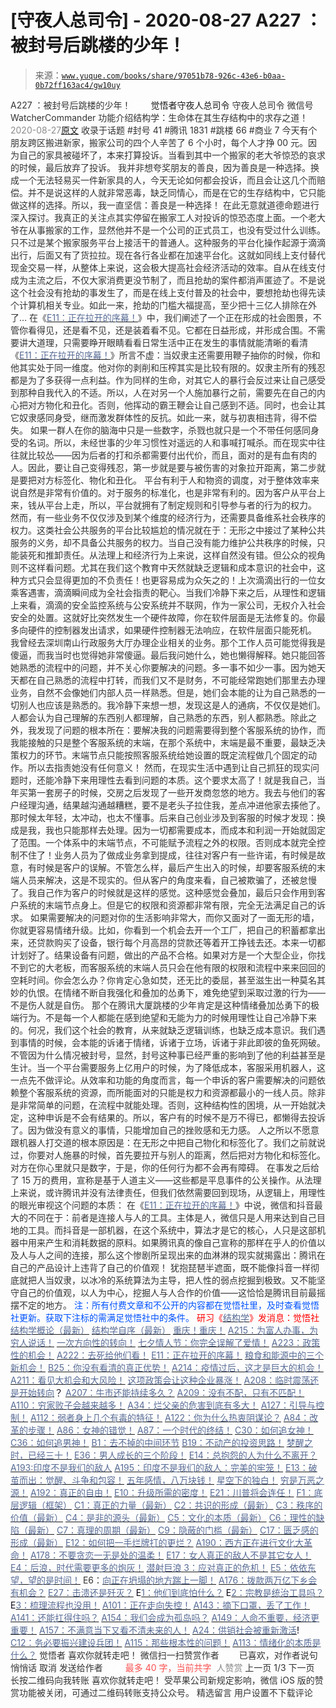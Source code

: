 # [守夜人总司令] - 2020-08-27 A227 ：被封号后跳楼的少年！

> 来源：[`www.yuque.com/books/share/97051b78-926c-43e6-b0aa-0b72ff163ac4/gw10uy`](https://www.yuque.com/books/share/97051b78-926c-43e6-b0aa-0b72ff163ac4/gw10uy)

<ne-p id="520f42f3293818f927861ebbd5b15da4_p_0" data-lake-id="520f42f3293818f927861ebbd5b15da4_p_0"><ne-text id="ucb3846f7" style="color: rgb(51, 51, 51);">A227 ：被封号后跳楼的少年！</ne-text></ne-p> <ne-p id="2b69246ed427372e47778fe804dd7c93" data-lake-id="2b69246ed427372e47778fe804dd7c93"><ne-text id="u5be584f9" ne-fontsize="12" style="color: rgb(255, 255, 255);">原创</ne-text><ne-text id="uaffd2779" ne-fontsize="14">觉悟者</ne-text><ne-text id="ud9022c53" ne-fontsize="14">守夜人总司令</ne-text></ne-p> <ne-p id="0c5075422bb7b9823bee1fa1e13548ad" data-lake-id="0c5075422bb7b9823bee1fa1e13548ad"><ne-text id="ufe94f58e" ne-fontsize="14" ne-bold="true" style="color: rgb(51, 51, 51);">守夜人总司令</ne-text></ne-p> <ne-p id="ef1fc6255b938250b59fe2278a2781c3" data-lake-id="ef1fc6255b938250b59fe2278a2781c3"><ne-text id="ud8184fb6" ne-fontsize="14" style="color: rgb(51, 51, 51);">微信号</ne-text><ne-text id="u149f9ed4" ne-fontsize="14" style="color: rgb(51, 51, 51);">WatcherCommander</ne-text></ne-p> <ne-p id="1b007e4dbd0ce18350c92597c0b5f2df" data-lake-id="1b007e4dbd0ce18350c92597c0b5f2df"><ne-text id="u497f708f" ne-fontsize="14" style="color: rgb(51, 51, 51);">功能介绍</ne-text><ne-text id="u15596e3d" ne-fontsize="14" style="color: rgb(51, 51, 51);">结构学：生命体在其生存结构中的求存之道！</ne-text></ne-p> <ne-p id="b27bf15261f1486530ebae9393b14fa6" data-lake-id="b27bf15261f1486530ebae9393b14fa6"><ne-text id="u65dea342" style="color: rgb(140, 140, 140);">2020-08-27</ne-text>[<ne-text id="u738d254f" ne-fontsize="14">原文</ne-text>](https://mp.weixin.qq.com/s?__biz=MzAxNDk1NjI2Mw==&mid=2247485567&idx=1&sn=08c539f8f9af069f0be6a2b77ae1e332&chksm=9b8a2bf7acfda2e147d220912f1643f4d151b6d470349d767471016ae5e2ef75ad61942949aa&scene=27#wechat_redirect&cpage=164)</ne-p> <ne-p id="3e8909db86733ea15d1f71780010933c" data-lake-id="3e8909db86733ea15d1f71780010933c"><ne-text id="ufb5b69ae" style="color: rgb(51, 51, 51);">收录于话题</ne-text></ne-p> <ne-p id="a9e2e32abdfeb5971b120f96257ddf9a" data-lake-id="a9e2e32abdfeb5971b120f96257ddf9a"><ne-text id="u3d7be991" style="color: rgb(51, 51, 51);">#封号 41</ne-text></ne-p> <ne-p id="aba0ccf161c982fd3b52699db911abe2" data-lake-id="aba0ccf161c982fd3b52699db911abe2"><ne-text id="u536f7455" style="color: rgb(51, 51, 51);">#腾讯 1831</ne-text></ne-p> <ne-p id="1f719f4acd6de2dbdc44dedb94494d5c" data-lake-id="1f719f4acd6de2dbdc44dedb94494d5c"><ne-text id="ua1b35467" style="color: rgb(51, 51, 51);">#跳楼 66</ne-text></ne-p> <ne-p id="c10be1e5d2910520a371b92e9216889e" data-lake-id="c10be1e5d2910520a371b92e9216889e"><ne-text id="u329aca09" style="color: rgb(51, 51, 51);">#商业 7</ne-text></ne-p> <ne-p id="328ad78fd8fa6bcc5244b31ecd7c3d13" data-lake-id="328ad78fd8fa6bcc5244b31ecd7c3d13"><ne-text id="u99a0e2b7" style="color: rgb(51, 51, 51);">今天有个朋友跨区搬进新家，搬家公司的四个人辛苦了 6 个小时，每个人才挣 00 元。因为自己的家具被碰坏了，本来打算投诉。当看到其中一个搬家的老大爷惊恐的哀求的时候，最后放弃了投诉。</ne-text></ne-p> <ne-p id="697b691f025cf2c0b01958980013e066" data-lake-id="697b691f025cf2c0b01958980013e066"><ne-text id="ufa67ed0f" style="color: rgb(51, 51, 51);">我并非想夸奖朋友的善良，因为善良是一种选择。换成一个无法轻易买一件新家具的人，今天无论如何都会投诉，而且会让这几个而赔偿。并不是说这样的人就非常恶毒，缺乏同情心，而是在它的生存结构中，它只能做这样的选择。所以，我一直坚信：善良是一种选择！</ne-text></ne-p> <ne-p id="2a87c12f2cd8ecb2369a99571643de14" data-lake-id="2a87c12f2cd8ecb2369a99571643de14"><ne-text id="ud6e047b7" style="color: rgb(51, 51, 51);">在此无意就道德命题进行深入探讨。我真正的关注点其实停留在搬家工人对投诉的惊恐态度上面。一个老大爷在从事搬家的工作，显然他并不是一个公司的正式员工，也没有受过什么训练。只不过是某个搬家服务平台上接活干的普通人。这种服务的平台化操作起源于滴滴出行，后面又有了货拉拉。现在各行各业都在加速平台化。这就如同线上支付替代现金交易一样，从整体上来说，这会极大提高社会经济活动的效率。自从在线支付成为主流之后，不仅大家消费更没节制了，而且抢劫的案件都消声匿迹了。不是说这个社会没有抢劫的事发生了，而是在线上支付普及的社会中，要想抢劫也得先读个计算机相关专业。如此一来，抢劫的门槛大福提高，至少把十三亿人排除在外了…</ne-text></ne-p> <ne-p id="21a51bf632b26864e75470c6c6d062f4" data-lake-id="21a51bf632b26864e75470c6c6d062f4"><ne-text id="uf3e65406" style="color: rgb(51, 51, 51);">在《</ne-text>[<ne-text id="u854005e2" style="color: rgb(87, 107, 149);">E11：正在拉开的序幕！</ne-text>](http://mp.weixin.qq.com/s?__biz=MzAxNDk1NjI2Mw==&mid=2247485533&idx=1&sn=c15f1a2e1680ef9aeb5ed727216392f8&chksm=9b8a2bd5acfda2c3b42f2c8aa35662728fdd7c384e7ce87570777552b257c26ae9ee5a54e0dc&scene=21#wechat_redirect)<ne-text id="uf1398231" style="color: rgb(51, 51, 51);">》中，我们阐述了一个正在形成的社会图景，不管你看得见，还是看不见，还是装着看不见。它都在日益形成，并形成合围。不需要讲大道理，只需要睁开眼睛看看日常生活中正在发生的事情就能清晰的看清《</ne-text>[<ne-text id="ue18bea28" style="color: rgb(87, 107, 149);">E11：正在拉开的序幕！</ne-text>](http://mp.weixin.qq.com/s?__biz=MzAxNDk1NjI2Mw==&mid=2247485533&idx=1&sn=c15f1a2e1680ef9aeb5ed727216392f8&chksm=9b8a2bd5acfda2c3b42f2c8aa35662728fdd7c384e7ce87570777552b257c26ae9ee5a54e0dc&scene=21#wechat_redirect)<ne-text id="ua2d62382" style="color: rgb(51, 51, 51);">》所言不虚：当奴隶主还需要用鞭子抽你的时候，你和他其实处于同一维度。他对你的剥削和压榨其实是比较有限的。奴隶主所有的残忍都是为了多获得一点利益。作为同样的生命，对其它人的暴行会反过来让自己感受到那种自我代入的不适。所以，人在对另一个人施加暴行之前，需要先在自己的内心把对方物化和丑化。否则，他挥动的霸王鞭会让自己感到不适。同时，也会让其它奴隶感同身受，继而激发群体性的反抗。如此一来，就与初衷相违背，得不偿失。</ne-text></ne-p> <ne-p id="376fd3b73dfb35fbd1053cfcfab47190" data-lake-id="376fd3b73dfb35fbd1053cfcfab47190"><ne-text id="ue9e6ee10" style="color: rgb(51, 51, 51);">如果一群人在你的脑海中只是一些数字，杀戮也就只是一个不带任何感同身受的名词。所以，未经世事的少年习惯性对遥远的人和事喊打喊杀。而在现实中往往就比较怂——因为后者的打和杀都需要付出代价，而且，面对的是有血有肉的人。因此，要让自己变得残忍，第一步就是要与被伤害的对象拉开距离，第二步就是要把对方标签化、物化和丑化。</ne-text></ne-p> <ne-p id="8964e3d4821559c0ade184da4293342f" data-lake-id="8964e3d4821559c0ade184da4293342f"><ne-text id="u0d2ee004" style="color: rgb(51, 51, 51);">平台有利于人和物资的调度，对于整体效率来说自然是非常有价值的。对于服务的标准化，也是非常有利的。因为客户从平台上来，钱从平台上走，所以，平台就拥有了制定规则和引导参与者的行为的权力。</ne-text></ne-p> <ne-p id="4792f3551d75b4e30ab5a91adf49b9bc" data-lake-id="4792f3551d75b4e30ab5a91adf49b9bc"><ne-text id="u26760165" style="color: rgb(51, 51, 51);">然而，有一些业务不仅仅涉及到某个维度的经济行为，还需要具备维系社会秩序的权力。这类社会公共服务的平台比较尴尬的情况就在于：无形之中接过了某种公共服务的义务，却不具备公共服务的权力。当自己没有能力维护公共秩序的时候，只能装死和推卸责任。从法理上和经济行为上来说，这样自然没有错。但公众的视角则不这样看问题。尤其在我们这个教育中天然就缺乏逻辑和成本意识的社会中，这种方式只会显得更加的不负责任！也更容易成为众矢之的！上次滴滴出行的一位女乘客遇害，滴滴瞬间成为全社会指责的靶心。当我们冷静下来之后，从理性和逻辑上来看，滴滴的安全监控系统与公安系统并不联网，作为一家公司，无权介入社会安全的处置。这就好比突然发生一个硬件故障，你在软件层面是无法修复的。你最多向硬件的控制器发出请求，如果硬件控制器无法响应，在软件层面只能死机。</ne-text></ne-p> <ne-p id="d94803606816a69186d44dc3590ed49b" data-lake-id="d94803606816a69186d44dc3590ed49b"><ne-text id="uedadec38" style="color: rgb(51, 51, 51);">我曾经去深圳南山行政服务大厅办理企业相关的业务。那个工作人员可能觉得我是傻逼，而我当时也觉得她非常傻逼。最后我问她什么，她也懒得解释。她只能回答她熟悉的流程中的问题，并不关心你要解决的问题。多一事不如少一事。因为她天天都在自己熟悉的流程中打转，而我们又不是财务，不可能经常跑她们那里去办理业务，自然不会像她们内部人员一样熟悉。但是，她们会本能的让为自己熟悉的一切别人也应该是熟悉的。我冷静下来想一想，发现这是人的通病，不仅仅是她们。人都会认为自己理解的东西别人都理解，自己熟悉的东西，别人都熟悉。除此之外，我发现了问题的根本所在：要解决我的问题需要得到整个客服系统的协作，而我能接触的只是整个客服系统的末端，在那个系统中，末端是最不重要，最缺乏决策权力的环节。末端节点只能按照客服系统给她设置的既定流程做几个固定的动作。所以去指责她没有任何意义！</ne-text></ne-p> <ne-p id="ddd042f07423df5be153461420e89f8c" data-lake-id="ddd042f07423df5be153461420e89f8c"><ne-text id="u2d5b70bc" style="color: rgb(51, 51, 51);">然而，在现实生活中遇到让自己抓狂的现实问题时，还能冷静下来用理性去看到问题的本质。这个要求太高了！就是我自己，当年买第一套房子的时候，交房之后发现了一些开发商忽悠的地方。我去与他们的客户经理沟通，结果越沟通越糟糕，要不是老头子拉住我，差点冲进他家去揍他了。那时候太年轻，太冲动，也太不懂事。后来自己创业涉及到客服的时候才发现：换成是我，我也只能那样去处理。因为一切都需要成本，而成本和利润一开始就固定了范围。一个体系中的末端节点，不可能赋予流程之外的权限。否则成本就完全控制不住了！业务人员为了做成业务拿到提成，往往对客户有一些许诺，有时候是故意，有时候是客户的误解。不管怎么样，最后产生出入的时候，却要客服系统的末端人员来解决，这是不现实的。但从客户的角度来看，自己被欺骗了，还被怠慢了。我自己作为客户的时候就是这样的感觉。这种感觉会叠加，最后只会作用到客户系统的末端节点身上。但是它的权限和资源都非常有限，完全无法满足自己的诉求。</ne-text></ne-p> <ne-p id="6516ea1fd4cf7d63fea453e3225b0a9a" data-lake-id="6516ea1fd4cf7d63fea453e3225b0a9a"><ne-text id="ub93a24ec" style="color: rgb(51, 51, 51);">如果需要解决的问题对你的生活影响非常大，而你又面对了一面无形的墙，你就更容易情绪升级。比如，你看到一个机会去开一个工厂，把自己的积蓄都拿出来，还贷款购买了设备，银行每个月高昂的贷款还等着开工挣钱去还。本来一切都计划好了。结果设备有问题，做出的产品不合格。如果对方是一个大型企业，你找不到它的大老板，而客服系统的末端人员只会在他有限的权限和流程中来来回回的空耗时间。你会怎么办？你肯定心急如焚，还无比的委屈，甚至滋生出一种莫名其妙的仇恨。在情绪不断自我强化和叠加的怂勇下，难免绝望到采取过激的行为——不是伤人就是自伤。</ne-text></ne-p> <ne-p id="bc49dbe9b744bc07c2fcdb3976ce2645" data-lake-id="bc49dbe9b744bc07c2fcdb3976ce2645"><ne-text id="ude921487" style="color: rgb(51, 51, 51);">那个在腾讯大厦跳楼的少年肯定是这种情绪叠加怂勇下的极端行为。不是每一个人都能在感到绝望和无能为力的时候用理性让自己冷静下来的。何况，我们这个社会的教育，从来就缺乏逻辑训练，也缺乏成本意识。我们遇到事情的时候，会本能的诉诸于情绪，诉诸于立场，诉诸于非此即彼的鱼死网破。</ne-text></ne-p> <ne-p id="0d31cefda60b48f15b68c6dc322c91c9" data-lake-id="0d31cefda60b48f15b68c6dc322c91c9"><ne-text id="uda838515" style="color: rgb(51, 51, 51);">不管因为什么情况被封号，显然，封号这种事已经严重的影响到了他的利益甚至是生计。当一个平台需要服务上亿用户的时候，为了降低成本，客服采用机器人，这一点先不做评论。从效率和功能的角度而言，每一个申诉的客户需要解决的问题依赖整个客服系统的资源，而所能面对的只能是权力和资源都最小的一线人员。除非是非常简单的问题，在流程中就能处理。否则，这种结构性的困境，从一开始就决定，这种申诉是不会有结果的。所以，客户有的时候不是万不得已，都懒得去投诉了。因为做没有意义的事情，只能增加自己的挫败感和无力感。</ne-text></ne-p> <ne-p id="0d50f8ce83b2804db462f9f04c1cd5ab" data-lake-id="0d50f8ce83b2804db462f9f04c1cd5ab"><ne-text id="ucd4b283a" style="color: rgb(51, 51, 51);">人之所以不愿意跟机器人打交道的根本原因是：在无形之中把自己物化和标签化了。我们之前就说过，你要对人施暴的时候，首先要拉开与别人的距离，然后把对方物化和标签化。对方在你心里就只是数字，于是，你的任何行为都不会再有障碍。</ne-text></ne-p> <ne-p id="50e8d361fe335525b04bcf5262f0a69d" data-lake-id="50e8d361fe335525b04bcf5262f0a69d"><ne-text id="uc102f073" style="color: rgb(51, 51, 51);">在事发之后给了 15 万的费用，宣称是基于人道主义——这些都是平息事件的公关操作。从法理上来说，或许腾讯并没有法律责任，但我们依然需要回到现场，从逻辑上，用理性的眼光审视这个问题的本质：</ne-text></ne-p> <ne-p id="c1f402d5666ace7c0ed3fa468385ab94" data-lake-id="c1f402d5666ace7c0ed3fa468385ab94"><ne-text id="u61854845" style="color: rgb(51, 51, 51);">在《</ne-text>[<ne-text id="u5ce1d01d" style="color: rgb(87, 107, 149);">E11：正在拉开的序幕！</ne-text>](http://mp.weixin.qq.com/s?__biz=MzAxNDk1NjI2Mw==&mid=2247485533&idx=1&sn=c15f1a2e1680ef9aeb5ed727216392f8&chksm=9b8a2bd5acfda2c3b42f2c8aa35662728fdd7c384e7ce87570777552b257c26ae9ee5a54e0dc&scene=21#wechat_redirect)<ne-text id="u51729f90" style="color: rgb(51, 51, 51);">》中说，微信和抖音最大的不同在于：前者是连接人与人的工具。主体是人，微信只是人用来达到自己目地的工具。而抖音是一部机器，在这个系统中，算法才是它的核心，人只是这部机器中用来产生和消耗数据的原料。如果腾讯真的像自己宣称的那样在乎人的价值以及人与人之间的连接，那么这个惨剧所呈现出来的血淋淋的现实就揭露出：腾讯在自己的产品设计上违背了自己的价值观！</ne-text></ne-p> <ne-p id="0e71821eedb47ee0b5f201fd96cc3c93" data-lake-id="0e71821eedb47ee0b5f201fd96cc3c93"><ne-text id="u8522c3cb" ne-bold="true" style="color: rgb(51, 51, 51);">犹抱琵琶半遮面，既不能像抖音一样彻底就把人当奴隶，以冰冷的系统算法为主导，把人性的弱点挖掘到极致。又不能坚守自己的价值观，以人为中心，挖掘人与人合作的价值——这恰恰是腾讯目前最摇摆不定的地方。</ne-text></ne-p> <ne-p id="3f4dc0f020beef701617e01f2a53bace" data-lake-id="3f4dc0f020beef701617e01f2a53bace"><ne-text id="ude7525fd" style="color: rgb(0, 82, 255);">注：</ne-text><ne-text id="u6feeb599" style="color: rgb(0, 82, 255);">所有付费文章和不公开的内容都在觉悟社里，及时查看觉悟社更新。获取下注标的需满足觉悟社中的条件。</ne-text></ne-p> <ne-p id="f3527aa9a89bdf659d890e5374d4ce15" data-lake-id="f3527aa9a89bdf659d890e5374d4ce15"><ne-text id="ua298d429" style="color: rgb(255, 0, 0);">研习《</ne-text>[<ne-text id="u758006be" style="color: rgb(87, 107, 149);">结构学</ne-text>](https://mp.weixin.qq.com/mp/appmsgalbum?action=getalbum&album_id=1318317199878225920&__biz=MzAxNDk1NjI2Mw==#wechat_redirect)<ne-text id="ue2e38af1" style="color: rgb(255, 0, 0);">》发消息</ne-text><ne-text id="u1911b12e" ne-bold="true" style="color: rgb(255, 0, 0);">：觉悟社</ne-text></ne-p>  <ne-p id="6660765094d04cac73f034d7f4fa5ffd" data-lake-id="6660765094d04cac73f034d7f4fa5ffd"><ne-card data-card-name="image" data-card-type="inline" id="cDJhv" data-event-boundary="card" style="color: rgb(51, 51, 51);"><ne-p id="0c746c639e7d5f378fa438c7d9d76a23" data-lake-id="0c746c639e7d5f378fa438c7d9d76a23">[<ne-text id="uddad6a41" style="color: rgb(87, 107, 149);">结构学概论（最新）</ne-text>](http://mp.weixin.qq.com/s?__biz=MzAxNDk1NjI2Mw==&mid=2247485167&idx=1&sn=d5e962eff4a8e9770c83bc87d19d07f3&chksm=9b8a2567acfdac7154f7a62996dca874e5d186b44f3d120dcb633760318788c42d304e325313&scene=21#wechat_redirect)</ne-p> <ne-p id="136979267c77fe58a355468f7a47e250" data-lake-id="136979267c77fe58a355468f7a47e250">[<ne-text id="u9367487c" style="color: rgb(87, 107, 149);">结构学自序（最新）</ne-text>](http://mp.weixin.qq.com/s?__biz=MzAxNDk1NjI2Mw==&mid=2247485327&idx=1&sn=5a8c9a6499c84e1c3129ca7cb41e0ac7&chksm=9b8a2407acfdad112471c12c6b86e4e914116dbb6d6588fa726a72e0aafa01d9c1b9fd24a738&scene=21#wechat_redirect)</ne-p> <ne-p id="bbfb397426b5beeac572c22a79194ce1" data-lake-id="bbfb397426b5beeac572c22a79194ce1">[<ne-text id="uc02a9c88" style="color: rgb(87, 107, 149);">重庆！重庆！</ne-text>](http://mp.weixin.qq.com/s?__biz=MzAxNDk1NjI2Mw==&mid=2247485354&idx=1&sn=331128611c478feede60317e963239a5&chksm=9b8a2422acfdad3448a9bcc0f9745f4367028e8a9b0a307f7c01c2690c398560a4be5e43492c&scene=21#wechat_redirect)</ne-p> <ne-p id="7de52901c0a4347e7525014eda5e74e4" data-lake-id="7de52901c0a4347e7525014eda5e74e4">[<ne-text id="u35b930a0" style="color: rgb(87, 107, 149);">A215：为富人办事，为穷人说话！</ne-text>](http://mp.weixin.qq.com/s?__biz=MzAxNDk1NjI2Mw==&mid=2247485551&idx=1&sn=73c6eccb8f9f841ae33bef7f3f4abbcc&chksm=9b8a2be7acfda2f182b69d83448189f4db97be5e35acefbf86f8e6b1e3f0646838e968f871a0&scene=21#wechat_redirect)</ne-p> <ne-p id="a3bc4727844708321c7fef6d88a761d9" data-lake-id="a3bc4727844708321c7fef6d88a761d9">[<ne-text id="u32b4f038" style="color: rgb(87, 107, 149);">一次方向性的转向！</ne-text>](http://mp.weixin.qq.com/s?__biz=MzAxNDk1NjI2Mw==&mid=2247485541&idx=1&sn=efcd48f7d531ce7b3604e3ecf72dca1c&chksm=9b8a2bedacfda2fbbca5890e69f6a456d49e1e0d186ce1cc0fc6fa75034137c0c3d8f6139df5&scene=21#wechat_redirect)</ne-p> <ne-p id="47aa7e2fcc7096994cebf38827f79a75" data-lake-id="47aa7e2fcc7096994cebf38827f79a75">[<ne-text id="ua93d8e65" style="color: rgb(87, 107, 149);">七夕情人节：你完全误解了爱情！</ne-text>](http://mp.weixin.qq.com/s?__biz=MzAxNDk1NjI2Mw==&mid=2247485556&idx=1&sn=bd3f1d580a29d61505744ac0a4f5283c&chksm=9b8a2bfcacfda2ea24e28238555d7922f22fe36b112fe88e4741d524e525a32e02c903bda9d4&scene=21#wechat_redirect)</ne-p> <ne-p id="80e805acd71af33bc6d28972dfcc9aa5" data-lake-id="80e805acd71af33bc6d28972dfcc9aa5">[<ne-text id="ubb9ce2c0" style="color: rgb(87, 107, 149);">A223：政策性的机会！</ne-text>](http://mp.weixin.qq.com/s?__biz=MzAxNDk1NjI2Mw==&mid=2247485562&idx=1&sn=088c27623d43e454baefbb490fa1a806&chksm=9b8a2bf2acfda2e4b404c022a91841563fa8e7c9556b6bffee1df03e1c6a34acbc2e3b553b1b&scene=21#wechat_redirect)</ne-p> <ne-p id="1b6f617705f4b9f9e3ff0b3a09f7f4de" data-lake-id="1b6f617705f4b9f9e3ff0b3a09f7f4de">[<ne-text id="u016cb52e" style="color: rgb(87, 107, 149);">A222：去死给他们看！</ne-text>](http://mp.weixin.qq.com/s?__biz=MzAxNDk1NjI2Mw==&mid=2247485546&idx=1&sn=022c1006dbe72ce516916ae9eda51f10&chksm=9b8a2be2acfda2f4f6cfc35a4480824b47d620f8f5bc5dd9f4abd711524c90c8db06c79eb29f&scene=21#wechat_redirect)</ne-p> <ne-p id="a2077e0f588dda43905ab9079e42b948" data-lake-id="a2077e0f588dda43905ab9079e42b948">[<ne-text id="uc845f545" style="color: rgb(87, 107, 149);">E11：正在拉开的序幕！</ne-text>](http://mp.weixin.qq.com/s?__biz=MzIzMDYwOTM0Mg==&mid=2247484429&idx=1&sn=279d506a3227b5ce32b3f748030b6d85&chksm=e8b19cdcdfc615cab4d71852335bf289a6cd64cec0767a6a6d5f94037774b63e03b7b0ee08d1&scene=21#wechat_redirect)</ne-p> <ne-p id="e3103aa5c2baf3f30fdd370b2e21836c" data-lake-id="e3103aa5c2baf3f30fdd370b2e21836c">[<ne-text id="u7822a1ce" style="color: rgb(87, 107, 149);">粮食和能源中的三个新机会！</ne-text>](http://mp.weixin.qq.com/s?__biz=MzIzMDYwOTM0Mg==&mid=2247484415&idx=1&sn=ef3626b963e5b45dec87912463a8603e&chksm=e8b19b2edfc6123828d2919701fcc05f05fc035bc55ce0c6e8440475b4884683c024235823db&scene=21#wechat_redirect)</ne-p> <ne-p id="e67f5b5126b31ae984926b4a0ee44e35" data-lake-id="e67f5b5126b31ae984926b4a0ee44e35">[<ne-text id="uc6d9b64f" style="color: rgb(87, 107, 149);">B25：你没有看清的真正优势！</ne-text>](http://mp.weixin.qq.com/s?__biz=MzIzMDYwOTM0Mg==&mid=2247484397&idx=1&sn=27132ec1912c70e752f7869429505a80&chksm=e8b19b3cdfc6122a7731db9eb66341a9909e9d973b25a6e228a62e7f360c1f0eff906591ed04&scene=21#wechat_redirect)</ne-p> <ne-p id="25db0afd65dbd3f6d0a6116b36ca70e5" data-lake-id="25db0afd65dbd3f6d0a6116b36ca70e5">[<ne-text id="u1b9e8616" style="color: rgb(87, 107, 149);">A214：疫情过后，这才是巨大的机会！</ne-text>](http://mp.weixin.qq.com/s?__biz=MzAxNDk1NjI2Mw==&mid=2247485490&idx=1&sn=33171116460717e5502fa272ddc4c7a1&chksm=9b8a2bbaacfda2ac9a72d1bbf7266b6a311fc8ad99067bb2b76ac6f1b4cddb1936f5bbafe228&scene=21#wechat_redirect)</ne-p> <ne-p id="37f875fd74927677956ffd7a0345f747" data-lake-id="37f875fd74927677956ffd7a0345f747">[<ne-text id="uf1cb17cc" style="color: rgb(87, 107, 149);">A211：看见大机会和大风险！</ne-text>](http://mp.weixin.qq.com/s?__biz=MzAxNDk1NjI2Mw==&mid=2247485474&idx=1&sn=6a494056740121f34874c8682fbb2742&chksm=9b8a2baaacfda2bc64806e22bb9bdbaed5a00300e1e9e48aa9dd510dc9c36fdf07a26ea74eae&scene=21#wechat_redirect)</ne-p> <ne-p id="9f920cbf4c8b57a652e52b3f0ca7a310" data-lake-id="9f920cbf4c8b57a652e52b3f0ca7a310">[<ne-text id="u5f4b0fa4" style="color: rgb(87, 107, 149);">这项政策会让这种企业暴涨！</ne-text>](http://mp.weixin.qq.com/s?__biz=MzAxNDk1NjI2Mw==&mid=2247485501&idx=1&sn=48afac32bfdab7acc8bcdc4c747a5060&chksm=9b8a2bb5acfda2a3cca374997c6b5a4e8e9e26e4f5bf4bd171ef9100692e431fab74cbbc15f6&scene=21#wechat_redirect)</ne-p> <ne-p id="da7e3178958678929e76cfbbe7f7705b" data-lake-id="da7e3178958678929e76cfbbe7f7705b">[<ne-text id="u1aaf995d" style="color: rgb(87, 107, 149);">A208：临时震荡还是开始转向</ne-text>](http://mp.weixin.qq.com/s?__biz=MzIzMDYwOTM0Mg==&mid=2247484361&idx=1&sn=849aaf87b24cc42541d5f8f271b2c359&chksm=e8b19b18dfc6120eabfacc6d616c95f89b84eb97327d9e8ceede254f1de7a4926bdbffc41aa8&scene=21#wechat_redirect)<ne-text id="ua2ede873" style="color: rgb(11, 1, 20);">？</ne-text></ne-p> <ne-p id="ce07d1664600c2e14e38c4d07fd6f9eb" data-lake-id="ce07d1664600c2e14e38c4d07fd6f9eb">[<ne-text id="ua41519b8" style="color: rgb(87, 107, 149);">A207：牛市还能持续多久？</ne-text>](http://mp.weixin.qq.com/s?__biz=MzIzMDYwOTM0Mg==&mid=2247484354&idx=1&sn=18ff1bebc806f7a7502369d85e11bf6a&chksm=e8b19b13dfc61205d7e7d9d346999f441fc3c2dd1aa20c29b0296d1121a141e125cd38291797&scene=21#wechat_redirect)</ne-p> <ne-p id="0a3be1e97cc5bf3cf79c260307fdea12" data-lake-id="0a3be1e97cc5bf3cf79c260307fdea12">[<ne-text id="uedc88104" style="color: rgb(87, 107, 149);">A209：没有不配，只有不匹配！</ne-text>](http://mp.weixin.qq.com/s?__biz=MzAxNDk1NjI2Mw==&mid=2247485461&idx=1&sn=b6c4323891a45e2320cdf7d2c3f3df49&chksm=9b8a2b9dacfda28b4466dbf0cd2143088dcc4f85f0fc6247cbc7ebc1a9b1a0cf547247adbd85&scene=21#wechat_redirect)</ne-p> <ne-p id="800ff2b17c52022d05802b586f0968ab" data-lake-id="800ff2b17c52022d05802b586f0968ab">[<ne-text id="ucabca204" style="color: rgb(87, 107, 149);">A110：穷家败子会越来越多！</ne-text>](http://mp.weixin.qq.com/s?__biz=MzAxNDk1NjI2Mw==&mid=2247484897&idx=1&sn=84e1c8a85eb385c04f400095d47d55eb&chksm=9b8a2669acfdaf7f7a431a12c057023ae123aaa855b0f9d48a98c21eae27788632beb60765c9&scene=21#wechat_redirect)</ne-p> <ne-p id="fdf53d7f8eb046d4ecdd0562dc3c8d38" data-lake-id="fdf53d7f8eb046d4ecdd0562dc3c8d38">[<ne-text id="uf8b60746" style="color: rgb(87, 107, 149);">A34：烂父亲的危害到底有多大！</ne-text>](http://mp.weixin.qq.com/s?__biz=MzIzMDYwOTM0Mg==&mid=2247483986&idx=1&sn=984fbf5e696f7a3f34f25dcf93037cea&chksm=e8b19a83dfc61395d629a54503920505c42a73a62b9e72308ed4ea0d66c509ca66a1a3138ea5&scene=21#wechat_redirect)</ne-p> <ne-p id="07e074ceec226808927059bea9bc1b8a" data-lake-id="07e074ceec226808927059bea9bc1b8a">[<ne-text id="u83219e52" style="color: rgb(87, 107, 149);">A127：引导与控制！</ne-text>](http://mp.weixin.qq.com/s?__biz=MzAxNDk1NjI2Mw==&mid=2247484979&idx=1&sn=f399f00523a8dd5cafe7c0636121333e&chksm=9b8a25bbacfdacad35d6b31ea6500e76fc161c3dd8e789aacdc1284bedcdcaf57570dd6f6261&scene=21#wechat_redirect)</ne-p> <ne-p id="8bc3e48fe0993ca7645329af391be130" data-lake-id="8bc3e48fe0993ca7645329af391be130">[<ne-text id="uad835208" style="color: rgb(87, 107, 149);">A112：弱者身上几个有毒的特征！</ne-text>](http://mp.weixin.qq.com/s?__biz=MzAxNDk1NjI2Mw==&mid=2247484903&idx=1&sn=609b7c81f10207eea8bcccbe35aa61b6&chksm=9b8a266facfdaf790a328ee9eca9d05f95ce939b69b2e4c1fcaacd63470bd79c44d03caeb00c&scene=21#wechat_redirect)</ne-p> <ne-p id="751344bc0c982687169073ed10d2d8f7" data-lake-id="751344bc0c982687169073ed10d2d8f7">[<ne-text id="u3ff18a88" style="color: rgb(87, 107, 149);">A122：你为什么热衷阴谋论？</ne-text>](http://mp.weixin.qq.com/s?__biz=MzAxNDk1NjI2Mw==&mid=2247484960&idx=1&sn=f04b2971f7e664f0ab903a6a9ffab5dd&chksm=9b8a25a8acfdacbecd85fb722d9e401e6b748a28498b75da9489af10d9cf69916bf473c72a7b&scene=21#wechat_redirect)</ne-p> <ne-p id="cf5818769b8c154693b4b465adc45a2d" data-lake-id="cf5818769b8c154693b4b465adc45a2d">[<ne-text id="u241edbed" style="color: rgb(87, 107, 149);">A84：改革的步骤！</ne-text>](http://mp.weixin.qq.com/s?__biz=MzIzMDYwOTM0Mg==&mid=2247484098&idx=1&sn=8a28fd5dce47b485ed38e4f3cfdb7d05&chksm=e8b19a13dfc61305fde13511d297aa1d6b59184825c7998f338e7d5f36742e3c06c717d78fe8&scene=21#wechat_redirect)</ne-p> <ne-p id="6c50ae13e0b47d60c82638f41146e72e" data-lake-id="6c50ae13e0b47d60c82638f41146e72e">[<ne-text id="uc1a3c305" style="color: rgb(87, 107, 149);">A86：女神的错觉！</ne-text>](http://mp.weixin.qq.com/s?__biz=MzAxNDk1NjI2Mw==&mid=2247484733&idx=1&sn=fab22e8ab3f80b78dab3d4e2e2716bfb&chksm=9b8a26b5acfdafa374df83506e5086a573169362877918977c08490b4e9747c45c99d1266e7f&scene=21#wechat_redirect)</ne-p> <ne-p id="4a60687cd6c6672a70419b1b718632d0" data-lake-id="4a60687cd6c6672a70419b1b718632d0">[<ne-text id="u8abdc21f" style="color: rgb(87, 107, 149);">A87：一个时代的终结！</ne-text>](http://mp.weixin.qq.com/s?__biz=MzIzMDYwOTM0Mg==&mid=2247484102&idx=1&sn=c0572fe89409ac0ef2d1468b8f81f130&chksm=e8b19a17dfc6130119eacf0492c237b5173f6f9c13265a36d7919e3132228f8c2d3306863c08&scene=21#wechat_redirect)</ne-p> <ne-p id="b4a3abee65eebe45752cab21079daa46" data-lake-id="b4a3abee65eebe45752cab21079daa46">[<ne-text id="u94ac88ff" style="color: rgb(87, 107, 149);">C30：如何追女神！</ne-text>](http://mp.weixin.qq.com/s?__biz=MzAxNDk1NjI2Mw==&mid=2247484588&idx=1&sn=de5c95495cc04bcfe8644c3c2bc025c3&chksm=9b8a2724acfdae3286a142c2de506a7494e2d7aa50c990c0e159cedab07b5287040f286dfac6&scene=21#wechat_redirect)</ne-p> <ne-p id="7fe941be6df3f7f2a84353673f2f8ea2" data-lake-id="7fe941be6df3f7f2a84353673f2f8ea2">[<ne-text id="u963e8aa8" style="color: rgb(87, 107, 149);">C36：如何追男神！</ne-text>](http://mp.weixin.qq.com/s?__biz=MzAxNDk1NjI2Mw==&mid=2247485234&idx=1&sn=3a3659e6648263013c662bb25ff35795&chksm=9b8a24baacfdadace5d8fa147798a3e18e84b07e4f8761b0f7137b9811a42425b869336013db&scene=21#wechat_redirect)</ne-p> <ne-p id="3523ed1371cd2473304d52e52f5a36a2" data-lake-id="3523ed1371cd2473304d52e52f5a36a2">[<ne-text id="u63d86c7e" style="color: rgb(87, 107, 149);">B1：去不掉的中间环节</ne-text>](http://mp.weixin.qq.com/s?__biz=MzIzMDYwOTM0Mg==&mid=2247483903&idx=1&sn=e8a21cb816d6a27d869f81463805a208&chksm=e8b1992edfc610380f54d91f9acc9844820c77ce8a5bcedb4f36372c406647f45fd2514a6a77&scene=21#wechat_redirect)</ne-p> <ne-p id="73b746ce9200b426c0df2c5c99fa335c" data-lake-id="73b746ce9200b426c0df2c5c99fa335c">[<ne-text id="udb460b1e" style="color: rgb(87, 107, 149);">B19：不动产的投资思路！</ne-text>](http://mp.weixin.qq.com/s?__biz=MzAxNDk1NjI2Mw==&mid=2247484650&idx=1&sn=36687887ab7cd444fd324c3906b8d54a&chksm=9b8a2762acfdae74b83a146bdd8994b81cb9879b3de5caa870c13c6253ad22b2f5c42b0fe59a&scene=21#wechat_redirect)</ne-p> <ne-p id="5761ffe928452f4dee761df47fbb763b" data-lake-id="5761ffe928452f4dee761df47fbb763b">[<ne-text id="u656f07be" style="color: rgb(87, 107, 149);">梦醒之时，已经三十！</ne-text>](http://mp.weixin.qq.com/s?__biz=MzIzMDYwOTM0Mg==&mid=2247484378&idx=1&sn=e3a058584a13d7a5267315113964280d&chksm=e8b19b0bdfc6121df4af4b77d2d826fd0f4132ccfdee48132ce8cf86eb1ba45b898be83d1dc7&scene=21#wechat_redirect)</ne-p> <ne-p id="a993d88fe5a33b08a3eb6e51b408cef1" data-lake-id="a993d88fe5a33b08a3eb6e51b408cef1">[<ne-text id="u71680628" style="color: rgb(87, 107, 149);">E36：男人成长的三个阶段！</ne-text>](http://mp.weixin.qq.com/s?__biz=MzIzMDYwOTM0Mg==&mid=2247484322&idx=1&sn=c300d9466951d36645128c5167ca5934&chksm=e8b19b73dfc61265dde1bb437a9945db0c1d9c7fe1cbffe1feec995c9dde8a6eb99272dc86a9&scene=21#wechat_redirect)</ne-p> <ne-p id="0cdf37ed91ac9ecdb37196f5cbacab12" data-lake-id="0cdf37ed91ac9ecdb37196f5cbacab12">[<ne-text id="u27b18b99" style="color: rgb(87, 107, 149);">E14：总抱怨的人为什么不离开？</ne-text>](http://mp.weixin.qq.com/s?__biz=MzIzMDYwOTM0Mg==&mid=2247484341&idx=1&sn=c266eb0136273f0b1219e0fd659daafc&chksm=e8b19b64dfc61272f157e1e17a76b2e83c6fd62a1beb78d60ea73a65463109b428cd9dd6ce7a&scene=21#wechat_redirect)</ne-p> <ne-p id="764afff39e34ba9ce4f6f812ae64f4bb" data-lake-id="764afff39e34ba9ce4f6f812ae64f4bb">[<ne-text id="ua7134d71" style="color: rgb(87, 107, 149);">A193:印度不是我们的敌人</ne-text>](http://mp.weixin.qq.com/s?__biz=MzAxNDk1NjI2Mw==&mid=2247485389&idx=1&sn=4676c9a0c6860b3c13a7746f81c83e30&chksm=9b8a2445acfdad530ed9522fdb13caddec925595c12f35a7fbaf15024ca2bf1b4883deab6481&scene=21#wechat_redirect)</ne-p> <ne-p id="29537bd8f5053a6075ae71395bb2892a" data-lake-id="29537bd8f5053a6075ae71395bb2892a">[<ne-text id="u855689bd" style="color: rgb(87, 107, 149);">A195：印度不是我们的敌人：完美的牢笼！</ne-text>](http://mp.weixin.qq.com/s?__biz=MzAxNDk1NjI2Mw==&mid=2247485426&idx=1&sn=bc0073c586453893749ed82074a98c6d&chksm=9b8a247aacfdad6c08180474d3727e9cf61b285b3157cb59c071eadf6a5453e4e2d3d60856a2&scene=21#wechat_redirect)</ne-p> <ne-p id="2c571f207c5194248b76747c7a851b58" data-lake-id="2c571f207c5194248b76747c7a851b58">[<ne-text id="u8761221f" style="color: rgb(87, 107, 149);">E13：破茧而出：觉醒、斗争和包容！</ne-text>](http://mp.weixin.qq.com/s?__biz=MzAxNDk1NjI2Mw==&mid=2247485416&idx=1&sn=3374140f3a08776aaadab756808db10e&chksm=9b8a2460acfdad76290b72651659583d1aa99da5dbc8a0ac63bdec03c8ca2d1bb447103ef71d&scene=21#wechat_redirect)</ne-p> <ne-p id="884589fab5367fa8da33792a5c92a241" data-lake-id="884589fab5367fa8da33792a5c92a241">[<ne-text id="u41d38a5f" style="color: rgb(87, 107, 149);">五年感情，八万块钱！</ne-text>](http://mp.weixin.qq.com/s?__biz=MzIzMDYwOTM0Mg==&mid=2247484317&idx=1&sn=b22f9fb2e3c084e427a5e3e9895be99a&chksm=e8b19b4cdfc6125adf3ea3b0d2b72a121f38e8ba26e43abc48edff900327ce3e7464b944cafb&scene=21#wechat_redirect)</ne-p> <ne-p id="959a486ce9f33e02f2f3bbf6c16b78b9" data-lake-id="959a486ce9f33e02f2f3bbf6c16b78b9">[<ne-text id="u0c993e57" style="color: rgb(87, 107, 149);">星空下的独白！</ne-text>](http://mp.weixin.qq.com/s?__biz=MzAxNDk1NjI2Mw==&mid=2247484550&idx=1&sn=fa82f3305cc05c03bebea3852dd822b6&chksm=9b8a270eacfdae181964706c9ba3ccde2a315f3f6e21011f6296b060e0e14384ad0485da97f9&scene=21#wechat_redirect)</ne-p> <ne-p id="d3942471722f3f9c5a3eded78358766e" data-lake-id="d3942471722f3f9c5a3eded78358766e">[<ne-text id="ub3e75e72" style="color: rgb(87, 107, 149);">穷是万恶之源！</ne-text>](http://mp.weixin.qq.com/s?__biz=MzAxNDk1NjI2Mw==&mid=2247483823&idx=1&sn=e54ebe9891b302dc0bf1815c76ccf8b7&chksm=9b8a2227acfdab31a05e273addd9159d4b8263d58d3c58bf214841c8189157519719c3427306&scene=21#wechat_redirect)</ne-p> <ne-p id="acb6ad0f8f437e254b9d85878ce3980f" data-lake-id="acb6ad0f8f437e254b9d85878ce3980f">[<ne-text id="u414083a0" style="color: rgb(87, 107, 149);">A192：真正的自由！</ne-text>](http://mp.weixin.qq.com/s?__biz=MzAxNDk1NjI2Mw==&mid=2247485432&idx=1&sn=06be862ff17c9f8368a2ba3fce05d197&chksm=9b8a2470acfdad66908c78d8e3f9c999d5a4430709b63a4a0b3c48570f667de4bed75eedab8b&scene=21#wechat_redirect)</ne-p> <ne-p id="2e7a7230b53e1bc583f1d25452f92c08" data-lake-id="2e7a7230b53e1bc583f1d25452f92c08">[<ne-text id="uaeb9456f" style="color: rgb(87, 107, 149);">E10：升级所需的密度！</ne-text>](http://mp.weixin.qq.com/s?__biz=MzAxNDk1NjI2Mw==&mid=2247485337&idx=1&sn=e93780b3d10de5b467e71f326eb12838&chksm=9b8a2411acfdad07d858079223ba3eda77fe88caa8d769030eb67c15f5511fab584f8d1244ca&scene=21#wechat_redirect)</ne-p> <ne-p id="2415a583f9928cd9bd370bd70d786ff3" data-lake-id="2415a583f9928cd9bd370bd70d786ff3">[<ne-text id="u0c722e79" style="color: rgb(87, 107, 149);">E21：川普将会连任！</ne-text>](http://mp.weixin.qq.com/s?__biz=MzAxNDk1NjI2Mw==&mid=2247485214&idx=1&sn=4c4fd8ad39bdb3af14567608f5156e90&chksm=9b8a2496acfdad80f3a4d028edd197967dd0580c769349d086f626eeeb511715fc71703c1b20&scene=21#wechat_redirect)</ne-p> <ne-p id="1a97cf552c55c193453433fb4c893cc9" data-lake-id="1a97cf552c55c193453433fb4c893cc9">[<ne-text id="ua4cb3c06" style="color: rgb(87, 107, 149);">F1：底层逻辑（框架）</ne-text>](http://mp.weixin.qq.com/s?__biz=MzAxNDk1NjI2Mw==&mid=2247485072&idx=1&sn=83d919c9e3bf71d25978a97c8d4c8aa6&chksm=9b8a2518acfdac0ea8a0f84382cc7c0a26d1ac3664d76c6365aee67ac4ebcac1bf280c060249&scene=21#wechat_redirect)</ne-p> <ne-p id="01511107b5f465d1db9a8af995d0394c" data-lake-id="01511107b5f465d1db9a8af995d0394c">[<ne-text id="ud8245f21" style="color: rgb(87, 107, 149);">C1：真正的力量（最新）</ne-text>](http://mp.weixin.qq.com/s?__biz=MzAxNDk1NjI2Mw==&mid=2247485209&idx=1&sn=d7b335d2c9632363c72de85ce7834b3e&chksm=9b8a2491acfdad87ae308d74534ec4def57980a2b1db88ffe56ac03e4d76ea55e7eab2343097&scene=21#wechat_redirect)</ne-p> <ne-p id="4d18a8b8dad60374abffad11c9dee08a" data-lake-id="4d18a8b8dad60374abffad11c9dee08a">[<ne-text id="uc467d55a" style="color: rgb(87, 107, 149);">C2：共识的形成（最新）</ne-text>](http://mp.weixin.qq.com/s?__biz=MzAxNDk1NjI2Mw==&mid=2247485384&idx=1&sn=aa308c97231cc609a153084476d641b9&chksm=9b8a2440acfdad568804216b9029604de6eb9b459260c16c18ea48de0d1bbf58feb601676e82&scene=21#wechat_redirect)</ne-p> <ne-p id="1c4fed702661a7ba1ce1ab9399998690" data-lake-id="1c4fed702661a7ba1ce1ab9399998690">[<ne-text id="ub2889c7c" style="color: rgb(87, 107, 149);">C3：秩序的价值（最新）</ne-text>](http://mp.weixin.qq.com/s?__biz=MzAxNDk1NjI2Mw==&mid=2247485403&idx=1&sn=c9688c8d575a24618938330c4c315a0e&chksm=9b8a2453acfdad45063e46b8cdb4c0cfcb95a2b39aecda10a95f9f2082a6f10c606993b426eb&scene=21#wechat_redirect)</ne-p> <ne-p id="de08eccfa4db09aeadea066a1da63dff" data-lake-id="de08eccfa4db09aeadea066a1da63dff">[<ne-text id="u8abab2f2" style="color: rgb(87, 107, 149);">C4：是非的源头（最新）</ne-text>](http://mp.weixin.qq.com/s?__biz=MzAxNDk1NjI2Mw==&mid=2247485283&idx=1&sn=4f6374be824ea0fb148517f63cae7a95&chksm=9b8a24ebacfdadfd9bb865954cfc7b9621c1450b4c258506347b2201a04c6057c4119a1a0820&scene=21#wechat_redirect)</ne-p> <ne-p id="31aaaef0c7f12602ec7ef6f1be72c0bd" data-lake-id="31aaaef0c7f12602ec7ef6f1be72c0bd">[<ne-text id="ucb2ca2a4" style="color: rgb(87, 107, 149);">C5：文化的本质（最新）</ne-text>](http://mp.weixin.qq.com/s?__biz=MzAxNDk1NjI2Mw==&mid=2247485176&idx=1&sn=edd2d2664617b856f73da27471529eb6&chksm=9b8a2570acfdac66a9ad0160a17afd9e23a687bc0be9b7517602aaf3fa126c5d785bcead0da7&scene=21#wechat_redirect)</ne-p> <ne-p id="e72acbfd67098ca1c0e93d3040c76b2a" data-lake-id="e72acbfd67098ca1c0e93d3040c76b2a">[<ne-text id="u59999ad1" style="color: rgb(87, 107, 149);">C6：理性的缺陷（最新）</ne-text>](http://mp.weixin.qq.com/s?__biz=MzAxNDk1NjI2Mw==&mid=2247485088&idx=1&sn=dc240d68dabbc3fbaa9897c63128e439&chksm=9b8a2528acfdac3e2ed7d1fff93035fb458ffdde98085ac6cfcd64bd53c9b8492733341b88ca&scene=21#wechat_redirect)</ne-p> <ne-p id="236cc97676f3c1ba9093b7ac4a7c150e" data-lake-id="236cc97676f3c1ba9093b7ac4a7c150e">[<ne-text id="u084e480e" style="color: rgb(87, 107, 149);">C7：真理的周期（最新）</ne-text>](http://mp.weixin.qq.com/s?__biz=MzAxNDk1NjI2Mw==&mid=2247485125&idx=1&sn=724eac40812de46a36c36a423d100223&chksm=9b8a254dacfdac5b81e40465e73885bad2944e5115cd3c3fd5564b139fff62d8d15465bdc614&scene=21#wechat_redirect)</ne-p> <ne-p id="a78fcb9c957678f29a43f89543ccb3c4" data-lake-id="a78fcb9c957678f29a43f89543ccb3c4">[<ne-text id="u29c3a3ff" style="color: rgb(87, 107, 149);">C9：隐蔽的门槛（最新）</ne-text>](http://mp.weixin.qq.com/s?__biz=MzAxNDk1NjI2Mw==&mid=2247485348&idx=1&sn=ff97eada6a187dc249bda43b3b1b6322&chksm=9b8a242cacfdad3a56345ecbfec34c4b29ae50e2c9b8b8e59e501c899390f434f72ae3d6ad87&scene=21#wechat_redirect)</ne-p> <ne-p id="d47aa9b0b6556beb3bc2bcfe1d4bff1b" data-lake-id="d47aa9b0b6556beb3bc2bcfe1d4bff1b">[<ne-text id="ub1717599" style="color: rgb(87, 107, 149);">C17：匮乏感的形成（最新）</ne-text>](http://mp.weixin.qq.com/s?__biz=MzAxNDk1NjI2Mw==&mid=2247485308&idx=1&sn=8e74bfdbda23fb78a502fd60d45f29ef&chksm=9b8a24f4acfdade2b302355ea435f49770e221a7e015a1821f985905faabfa7e2941d6c8d14b&scene=21#wechat_redirect)</ne-p> <ne-p id="307aa927f56c0f4c557ff63a2921e635" data-lake-id="307aa927f56c0f4c557ff63a2921e635">[<ne-text id="u4f7d0e65" style="color: rgb(87, 107, 149);">E12：如何把一手烂牌打的更烂？</ne-text>](http://mp.weixin.qq.com/s?__biz=MzAxNDk1NjI2Mw==&mid=2247485371&idx=1&sn=8e848c21bdb42dbe2fb102617241b981&chksm=9b8a2433acfdad2560f3ff6bc23e4d9cee1b3ebd3e51aa48fa2b97224fe3303853cd6c664ee1&scene=21#wechat_redirect)</ne-p> <ne-p id="1f87f0316290492b4522fcd4f578c946" data-lake-id="1f87f0316290492b4522fcd4f578c946">[<ne-text id="u42f489fa" style="color: rgb(87, 107, 149);">A190：西方正在进行文化大革命！</ne-text>](http://mp.weixin.qq.com/s?__biz=MzAxNDk1NjI2Mw==&mid=2247485331&idx=1&sn=558944607b02c21c1d19819560a92216&chksm=9b8a241bacfdad0d370df183e0c0e2f7cb477f8e0d21201ead36272ed6f3a250db0ea2ecdd63&scene=21#wechat_redirect)</ne-p> <ne-p id="1aa9cad9f0f36568a5a2d89281e721b6" data-lake-id="1aa9cad9f0f36568a5a2d89281e721b6">[<ne-text id="ua82d8c1d" style="color: rgb(87, 107, 149);">A178：不要贪恋一无是处的温柔！</ne-text>](http://mp.weixin.qq.com/s?__biz=MzAxNDk1NjI2Mw==&mid=2247485259&idx=1&sn=c46eb58cf71fc316608279b1e10828b8&chksm=9b8a24c3acfdadd57781ee9631cc06ed50551cc15141d155f54fa20dcf69c653825673104680&scene=21#wechat_redirect)</ne-p> <ne-p id="0e3d47abbf618996c109b3a579cbbd5a" data-lake-id="0e3d47abbf618996c109b3a579cbbd5a">[<ne-text id="u3b2bd454" style="color: rgb(87, 107, 149);">E17：女人真正的敌人不是其它女人！</ne-text>](http://mp.weixin.qq.com/s?__biz=MzAxNDk1NjI2Mw==&mid=2247485246&idx=1&sn=e0a9e2bac3f9bc5122895e854b7d597a&chksm=9b8a24b6acfdada017380e476dc7faaf80b57b95b2bb8eb7b8ab61d0b04f5dd46850f7af81e3&scene=21#wechat_redirect)</ne-p> <ne-p id="4054f2255615fa439121222503883e49" data-lake-id="4054f2255615fa439121222503883e49">[<ne-text id="ub61e8416" style="color: rgb(87, 107, 149);">E4：后浪，时代需要更多的炮灰！</ne-text>](http://mp.weixin.qq.com/s?__biz=MzAxNDk1NjI2Mw==&mid=2247485174&idx=1&sn=e3a702db58f3c2ec0d06b89f8435c73a&chksm=9b8a257eacfdac680d37903d2d05385f5c9401c189321cc109c96b1063e9753c8498d1553f72&scene=21#wechat_redirect)</ne-p> <ne-p id="56b0bec18b9b40d5e5d6ee81cb3bf4d2" data-lake-id="56b0bec18b9b40d5e5d6ee81cb3bf4d2">[<ne-text id="u2d8e69bb" style="color: rgb(87, 107, 149);">潜射巨浪 3：应对真正的危机！</ne-text>](http://mp.weixin.qq.com/s?__biz=MzAxNDk1NjI2Mw==&mid=2247485199&idx=1&sn=aba0a12dad3ec2d04e267645968b7cb1&chksm=9b8a2487acfdad910b880c358c1f6754e5ba01eb7eadfe70b45c2d1c9ec161d20151df4b1f2e&scene=21#wechat_redirect)</ne-p> <ne-p id="ab9efdfa36e733c7a1a694548bff9a44" data-lake-id="ab9efdfa36e733c7a1a694548bff9a44">[<ne-text id="u272449d9" style="color: rgb(87, 107, 149);">E5：依依东望，望的是时间！</ne-text>](http://mp.weixin.qq.com/s?__biz=MzIzMDYwOTM0Mg==&mid=2247483860&idx=1&sn=b5b01ae82ff764ce2806251e3f2a809f&chksm=e8b19905dfc61013607735eb7782299c9a4d7a39a8b15a7b46182ef20eda3ffe9f6ed6337e1f&scene=21#wechat_redirect)</ne-p> <ne-p id="ecf36b955583581a359004f0d8b8f04a" data-lake-id="ecf36b955583581a359004f0d8b8f04a"><ne-text id="u2870de47" style="color: rgb(51, 51, 51);">E6：</ne-text>[<ne-text id="uf3d550cc" style="color: rgb(87, 107, 149);">向正在坍塌的地方踹上一脚！</ne-text>](http://mp.weixin.qq.com/s?__biz=MzAxNDk1NjI2Mw==&mid=2247483789&idx=1&sn=5e44b7b524c3dc4bb7705f49ed0a44a3&chksm=9b8a2205acfdab139e4b1d44ef6702b09c9fbf79505340205d13fbdaa33207a997f54bee0e97&scene=21#wechat_redirect)</ne-p> <ne-p id="2b928899eddb7b67110aa9ee10b4d3f5" data-lake-id="2b928899eddb7b67110aa9ee10b4d3f5">[<ne-text id="uf4a533d9" style="color: rgb(87, 107, 149);">A176：拨款两万亿下乡会有机会？</ne-text>](http://mp.weixin.qq.com/s?__biz=MzAxNDk1NjI2Mw==&mid=2247485240&idx=1&sn=105505b186556162978e3785d2dd97fe&chksm=9b8a24b0acfdada68d2d4ae346498a4c602387990d855088978737809b953d7e368be83a4836&scene=21#wechat_redirect)</ne-p> <ne-p id="7f66caba6d102febb4c3779ce8909f77" data-lake-id="7f66caba6d102febb4c3779ce8909f77">[<ne-text id="uff182cdd" style="color: rgb(87, 107, 149);">E27：击溃还是歼灭？</ne-text>](http://mp.weixin.qq.com/s?__biz=MzAxNDk1NjI2Mw==&mid=2247485068&idx=1&sn=2b373ea4eefcf1b09885327f1a71579c&chksm=9b8a2504acfdac128793e9562414dc6898813182021afefdb73c3ea788e0a998af0ed02fe173&scene=21#wechat_redirect)</ne-p> <ne-p id="617acfb717d099fbb7537f5b211497d5" data-lake-id="617acfb717d099fbb7537f5b211497d5"><ne-text id="u30153397" style="color: rgb(11, 1, 20);">E</ne-text>[<ne-text id="u0621f0f5" style="color: rgb(87, 107, 149);">1：他们到底怕什么？</ne-text>](http://mp.weixin.qq.com/s?__biz=MzAxNDk1NjI2Mw==&mid=2247483898&idx=1&sn=1b0a50386e9e89d2750dec717236f0aa&chksm=9b8a2272acfdab64235b35ee5e91b8cac6172144207251636e1345fc570aa1601f59eff7f442&scene=21#wechat_redirect)</ne-p> <ne-p id="cd88e96c4e3e145aa5953a25a16f7905" data-lake-id="cd88e96c4e3e145aa5953a25a16f7905"><ne-text id="u7b72c1f2" style="color: rgb(11, 1, 20);">E</ne-text>[<ne-text id="u6a28bf81" style="color: rgb(87, 107, 149);">2：宗教是统治工具吗？</ne-text>](http://mp.weixin.qq.com/s?__biz=MzAxNDk1NjI2Mw==&mid=2247483901&idx=1&sn=f5d9f8c7bd84370c79adae921351e813&chksm=9b8a2275acfdab63fde093d76ff82e01d0e2fd43ea675f77fd17fd51a15873d4d10499f5338d&scene=21#wechat_redirect)</ne-p> <ne-p id="043baa3ae96c3c4448724d06379cd784" data-lake-id="043baa3ae96c3c4448724d06379cd784"><ne-text id="u24404df0" style="color: rgb(11, 1, 20);">E</ne-text>[<ne-text id="u802841fc" style="color: rgb(87, 107, 149);">3：梳理流程也没用！</ne-text>](http://mp.weixin.qq.com/s?__biz=MzAxNDk1NjI2Mw==&mid=2247483989&idx=1&sn=ee70dacfd980f041379d91ae947ece44&chksm=9b8a21ddacfda8cb28bf62d6f53531e8a8ebce2de96396e50ec7e7e144fffe502ec6faee3415&scene=21#wechat_redirect)</ne-p> <ne-p id="a0b152cf6f46a5c3b44e3c5c4b743363" data-lake-id="a0b152cf6f46a5c3b44e3c5c4b743363">[<ne-text id="ub313f819" style="color: rgb(87, 107, 149);">A101：正在走向失控！</ne-text>](http://mp.weixin.qq.com/s?__biz=MzAxNDk1NjI2Mw==&mid=2247485118&idx=1&sn=f80e8cdc785582325fe732a34ada1752&chksm=9b8a2536acfdac20e341884248b172b0c0ca910540223ab60c7625fdc0de2a03975d780ea2ab&scene=21#wechat_redirect)</ne-p> <ne-p id="51364190fea952fc05841e5f8d82c045" data-lake-id="51364190fea952fc05841e5f8d82c045">[<ne-text id="u7f4ecf9d" style="color: rgb(87, 107, 149);">A143：摘下口罩，丢了工作！</ne-text>](http://mp.weixin.qq.com/s?__biz=MzAxNDk1NjI2Mw==&mid=2247485056&idx=1&sn=eff9f05bcad84a7ccd397ebaacde4055&chksm=9b8a2508acfdac1eb18a04ce52aef698f8e4da804261fd1f75930aa5e7c3fbe50806b0077542&scene=21#wechat_redirect)</ne-p> <ne-p id="c929412aa57eaeaf6cb05e4f2a1d7169" data-lake-id="c929412aa57eaeaf6cb05e4f2a1d7169">[<ne-text id="u3880f108" style="color: rgb(87, 107, 149);">A141：还能扛得住吗？</ne-text>](http://mp.weixin.qq.com/s?__biz=MzAxNDk1NjI2Mw==&mid=2247485046&idx=1&sn=d7a96fb55a2d572e99346b475818fe95&chksm=9b8a25feacfdace8ee0ac46509e45dc495a8d28b9f12f2acfe6d96d87cf87b8d8fb887b6e6fa&scene=21#wechat_redirect)</ne-p> <ne-p id="d31370853b092e2d8981e30a349155a5" data-lake-id="d31370853b092e2d8981e30a349155a5">[<ne-text id="u2131282d" style="color: rgb(87, 107, 149);">A154：我们会成为孤岛吗？</ne-text>](http://mp.weixin.qq.com/s?__biz=MzAxNDk1NjI2Mw==&mid=2247485133&idx=1&sn=f0da94e06adf2e02d479952851fe28eb&chksm=9b8a2545acfdac5355c2d105123de29322b07b417f2923aa9d8e5ee9e2ba86a65fe31a2b3a0a&scene=21#wechat_redirect)</ne-p> <ne-p id="ba56f5da3ccbb440e553a0aea523253c" data-lake-id="ba56f5da3ccbb440e553a0aea523253c">[<ne-text id="u55818f84" style="color: rgb(87, 107, 149);">A149：人命不重要，经济更重要！</ne-text>](http://mp.weixin.qq.com/s?__biz=MzAxNDk1NjI2Mw==&mid=2247485108&idx=1&sn=3fab85fd661e063fa5b16c9fd8d85eff&chksm=9b8a253cacfdac2af43b37c34ffc673a5f4ca2e25b9580fa8a220c3c2bdc90e2f8cdf630c86c&scene=21#wechat_redirect)</ne-p> <ne-p id="74ed7c5193b18fa93c833da8367e0ba0" data-lake-id="74ed7c5193b18fa93c833da8367e0ba0">[<ne-text id="u7c56541b" style="color: rgb(87, 107, 149);">A157：不满意当下又看不清未来的人！</ne-text>](http://mp.weixin.qq.com/s?__biz=MzAxNDk1NjI2Mw==&mid=2247485147&idx=1&sn=0671d93b35a4a8f514605c81a82c61fa&chksm=9b8a2553acfdac45978c046ae293899ecf920780d9cc3f7adedc6e42b7d516754a7aeeb6aa8d&scene=21#wechat_redirect)</ne-p> <ne-p id="51b5f5152f599e48ae3ad7a32ceccaee" data-lake-id="51b5f5152f599e48ae3ad7a32ceccaee">[<ne-text id="ube97b8c7" style="color: rgb(87, 107, 149);">A24：供销社会被重新激活</ne-text>](http://mp.weixin.qq.com/s?__biz=MzAxNDk1NjI2Mw==&mid=2247484249&idx=1&sn=b8af24c3440b291292b1ed4eddfcfaec&chksm=9b8a20d1acfda9c79045cf72415a403a655fcbcc03483c9b2970fd289e28f7c18a998142039c&scene=21#wechat_redirect)<ne-text id="ua6267099" style="color: rgb(11, 1, 20);">!</ne-text></ne-p> <ne-p id="67a0e01b6b428b49ce5c692b77ecefd6" data-lake-id="67a0e01b6b428b49ce5c692b77ecefd6">[<ne-text id="u23a72acb" style="color: rgb(87, 107, 149);">C12：务必要振兴建设兵团！</ne-text>](http://mp.weixin.qq.com/s?__biz=MzAxNDk1NjI2Mw==&mid=2247484193&idx=1&sn=88c86597191d0c97a411f9ea6f7b7c5d&chksm=9b8a20a9acfda9bfae819e8e42531fe6d523dd244ef0fc0c0787ab812540108c181f7ec2ffa9&scene=21#wechat_redirect)</ne-p> <ne-p id="fcae9438eb9b5232d7aac88877d59373" data-lake-id="fcae9438eb9b5232d7aac88877d59373">[<ne-text id="u6366ec5b" style="color: rgb(87, 107, 149);">A115：那些根本性的问题！</ne-text>](http://mp.weixin.qq.com/s?__biz=MzAxNDk1NjI2Mw==&mid=2247484914&idx=1&sn=967fee05bc4f865fe727690ef496bd08&chksm=9b8a267aacfdaf6c067abdfbeed512ad0ec7af5d0c3310f4461e50eaa47c005b5b30ea9758af&scene=21#wechat_redirect)</ne-p> <ne-p id="67a4bda622c705ec77e567fb8ffc6b4f" data-lake-id="67a4bda622c705ec77e567fb8ffc6b4f">[<ne-text id="ub63dbe72" style="color: rgb(87, 107, 149);">A113：情绪化的本质是什么？</ne-text>](http://mp.weixin.qq.com/s?__biz=MzAxNDk1NjI2Mw==&mid=2247484925&idx=1&sn=a3e5d2a4ffa1f0c4a1e915a7f6244527&chksm=9b8a2675acfdaf6365b4c9b6f0390ceae91e0dbf218efdd6be0dc600964d220b1ab45bb6c2ac&scene=21#wechat_redirect)</ne-p> <ne-p id="6d32722154489084f637d636c2ff0d60" data-lake-id="6d32722154489084f637d636c2ff0d60"><ne-text id="u29381467" style="color: rgb(51, 51, 51);">觉悟者</ne-text></ne-p> <ne-p id="81236b2ad63ad94f6408a56ea168efc3" data-lake-id="81236b2ad63ad94f6408a56ea168efc3"><ne-text id="u82e6ac63" style="color: rgb(51, 51, 51);">喜欢你就转走吧！</ne-text></ne-p> <ne-p id="bad9500b7a350bcf43aea0c61c1d9a94" data-lake-id="bad9500b7a350bcf43aea0c61c1d9a94"><ne-text id="u1b4b7a42" ne-bold="true" style="color: rgb(51, 51, 51);">微信扫一扫赞赏作者</ne-text><ne-text id="u34c13d36" ne-bold="true" style="color: rgb(255, 255, 255);">赞赏</ne-text></ne-p> <ne-p id="96721c92723391cb5c9c46fbde30c10f" data-lake-id="96721c92723391cb5c9c46fbde30c10f"><ne-text id="u95889976" style="color: rgb(51, 51, 51);">已喜欢，</ne-text><ne-text id="u3f7d2f9a">对作者说句悄悄话</ne-text></ne-p> <ne-p id="7a77ebdd8e7bf397228ad840d3702b08" data-lake-id="7a77ebdd8e7bf397228ad840d3702b08"><ne-text id="u72fcdaa5" style="color: rgb(51, 51, 51);">取消</ne-text></ne-p> <ne-p id="a969e26fb66d814a65663aa250cb342f" data-lake-id="a969e26fb66d814a65663aa250cb342f"><ne-text id="u45fcc7f2" ne-fontsize="14" ne-bold="true" style="color: rgb(51, 51, 51);">发送给作者</ne-text></ne-p> <ne-p id="19e438dd2a95fa587cf2780d37d9b72a" data-lake-id="19e438dd2a95fa587cf2780d37d9b72a"><ne-text id="u34994755" ne-bold="true" style="color: rgb(255, 255, 255);">发送</ne-text></ne-p> <ne-p id="688995d06545940a1f9ae710118451aa" data-lake-id="688995d06545940a1f9ae710118451aa"><ne-text id="u9fdaf489" ne-fontsize="13" style="color: rgb(250, 81, 81);">最多 40 字，当前共字</ne-text></ne-p> <ne-p id="866a2a411b7c0eaad4928e3fc2366ea0" data-lake-id="866a2a411b7c0eaad4928e3fc2366ea0"><ne-text id="uf1335ead" style="color: rgb(136, 136, 136);"> 人赞赏</ne-text></ne-p> <ne-p id="5995801fa0fbb26c6671c8b7cc6d7c7b" data-lake-id="5995801fa0fbb26c6671c8b7cc6d7c7b"><ne-text id="u6e1a16f0" style="color: rgb(51, 51, 51);">上一页</ne-text> <ne-text id="uc5dd5c9e">1</ne-text><ne-text id="ua8b650aa" style="color: rgb(51, 51, 51);">/3 下一页</ne-text></ne-p> <ne-p id="06d3b1d56c9d32fc3d5fbfc6ea609761" data-lake-id="06d3b1d56c9d32fc3d5fbfc6ea609761"><ne-text id="uefc48022" style="color: rgb(51, 51, 51);">长按二维码向我转账</ne-text></ne-p> <ne-p id="bedbbdcd8e57813e6ecef8c40b11cc35" data-lake-id="bedbbdcd8e57813e6ecef8c40b11cc35"><ne-text id="u6d1c814c" style="color: rgb(51, 51, 51);">喜欢你就转走吧！</ne-text></ne-p> <ne-p id="ece98a76a873ab823445734df832c5c7" data-lake-id="ece98a76a873ab823445734df832c5c7"><ne-text id="ub643f72d" style="color: rgb(51, 51, 51);">受苹果公司新规定影响，微信 iOS 版的赞赏功能被关闭，可通过二维码转账支持公众号。</ne-text></ne-p> <ne-h3 id="dMecb" data-lake-id="dMecb"><ne-heading-ext><ne-heading-anchor></ne-heading-anchor><ne-heading-fold></ne-heading-fold></ne-heading-ext><ne-heading-content><ne-text id="u252aa52d" ne-fontsize="16" style="color: rgb(51, 51, 51);">精选留言</ne-text></ne-heading-content></ne-h3> <ne-p id="7d978665147f13406af8884eaf6cd1db" data-lake-id="7d978665147f13406af8884eaf6cd1db"><ne-text id="uaecbac1d" style="color: rgb(51, 51, 51);">用户设置不下载评论</ne-text></ne-p></ne-card></ne-p>
